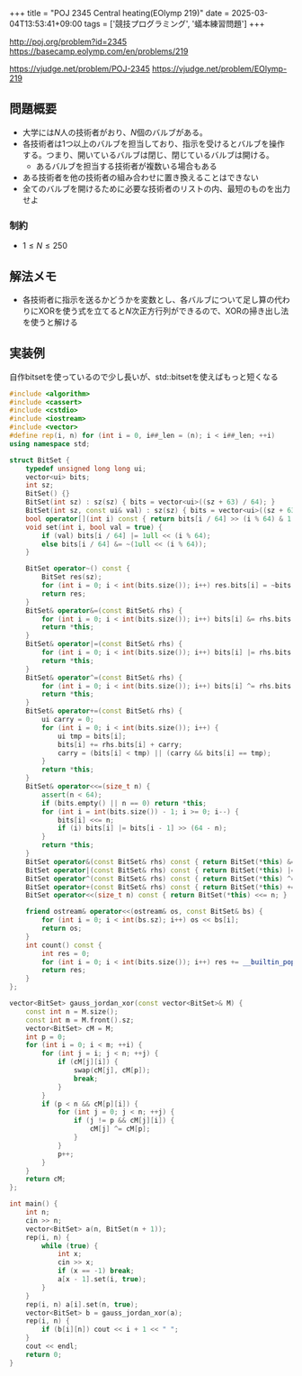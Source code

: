 +++
title = "POJ 2345 Central heating(EOlymp 219)"
date = 2025-03-04T13:53:41+09:00
tags = ['競技プログラミング', '蟻本練習問題']
+++

http://poj.org/problem?id=2345
https://basecamp.eolymp.com/en/problems/219

https://vjudge.net/problem/POJ-2345
https://vjudge.net/problem/EOlymp-219
<!--more-->
## 問題概要
- 大学には$N$人の技術者がおり、$N$個のバルブがある。
- 各技術者は1つ以上のバルブを担当しており、指示を受けるとバルブを操作する。つまり、開いているバルブは閉じ、閉じているバルブは開ける。
	- あるバルブを担当する技術者が複数いる場合もある
- ある技術者を他の技術者の組み合わせに置き換えることはできない
- 全てのバルブを開けるために必要な技術者のリストの内、最短のものを出力せよ

### 制約
- $1\leq N\leq 250$

## 解法メモ
- 各技術者に指示を送るかどうかを変数とし、各バルブについて足し算の代わりにXORを使う式を立てると$N$次正方行列ができるので、XORの掃き出し法を使うと解ける
## 実装例
自作bitsetを使っているので少し長いが、std::bitsetを使えばもっと短くなる

```cpp
#include <algorithm>
#include <cassert>
#include <cstdio>
#include <iostream>
#include <vector>
#define rep(i, n) for (int i = 0, i##_len = (n); i < i##_len; ++i)
using namespace std;

struct BitSet {
    typedef unsigned long long ui;
    vector<ui> bits;
    int sz;
    BitSet() {}
    BitSet(int sz) : sz(sz) { bits = vector<ui>((sz + 63) / 64); }
    BitSet(int sz, const ui& val) : sz(sz) { bits = vector<ui>((sz + 63) / 64, val); }
    bool operator[](int i) const { return bits[i / 64] >> (i % 64) & 1; }
    void set(int i, bool val = true) {
        if (val) bits[i / 64] |= 1ull << (i % 64);
        else bits[i / 64] &= ~(1ull << (i % 64));
    }

    BitSet operator~() const {
        BitSet res(sz);
        for (int i = 0; i < int(bits.size()); i++) res.bits[i] = ~bits[i];
        return res;
    }
    BitSet& operator&=(const BitSet& rhs) {
        for (int i = 0; i < int(bits.size()); i++) bits[i] &= rhs.bits[i];
        return *this;
    }
    BitSet& operator|=(const BitSet& rhs) {
        for (int i = 0; i < int(bits.size()); i++) bits[i] |= rhs.bits[i];
        return *this;
    }
    BitSet& operator^=(const BitSet& rhs) {
        for (int i = 0; i < int(bits.size()); i++) bits[i] ^= rhs.bits[i];
        return *this;
    }
    BitSet& operator+=(const BitSet& rhs) {
        ui carry = 0;
        for (int i = 0; i < int(bits.size()); i++) {
            ui tmp = bits[i];
            bits[i] += rhs.bits[i] + carry;
            carry = (bits[i] < tmp) || (carry && bits[i] == tmp);
        }
        return *this;
    }
    BitSet& operator<<=(size_t n) {
        assert(n < 64);
        if (bits.empty() || n == 0) return *this;
        for (int i = int(bits.size()) - 1; i >= 0; i--) {
            bits[i] <<= n;
            if (i) bits[i] |= bits[i - 1] >> (64 - n);
        }
        return *this;
    }
    BitSet operator&(const BitSet& rhs) const { return BitSet(*this) &= rhs; }
    BitSet operator|(const BitSet& rhs) const { return BitSet(*this) |= rhs; }
    BitSet operator^(const BitSet& rhs) const { return BitSet(*this) ^= rhs; }
    BitSet operator+(const BitSet& rhs) const { return BitSet(*this) += rhs; }
    BitSet operator<<(size_t n) const { return BitSet(*this) <<= n; }

    friend ostream& operator<<(ostream& os, const BitSet& bs) {
        for (int i = 0; i < int(bs.sz); i++) os << bs[i];
        return os;
    }
    int count() const {
        int res = 0;
        for (int i = 0; i < int(bits.size()); i++) res += __builtin_popcountll(bits[i]);
        return res;
    }
};

vector<BitSet> gauss_jordan_xor(const vector<BitSet>& M) {
    const int n = M.size();
    const int m = M.front().sz;
    vector<BitSet> cM = M;
    int p = 0;
    for (int i = 0; i < m; ++i) {
        for (int j = i; j < n; ++j) {
            if (cM[j][i]) {
                swap(cM[j], cM[p]);
                break;
            }
        }
        if (p < n && cM[p][i]) {
            for (int j = 0; j < n; ++j) {
                if (j != p && cM[j][i]) {
                    cM[j] ^= cM[p];
                }
            }
            p++;
        }
    }
    return cM;
};

int main() {
    int n;
    cin >> n;
    vector<BitSet> a(n, BitSet(n + 1));
    rep(i, n) {
        while (true) {
            int x;
            cin >> x;
            if (x == -1) break;
            a[x - 1].set(i, true);
        }
    }
    rep(i, n) a[i].set(n, true);
    vector<BitSet> b = gauss_jordan_xor(a);
    rep(i, n) {
        if (b[i][n]) cout << i + 1 << " ";
    }
    cout << endl;
    return 0;
}
```
